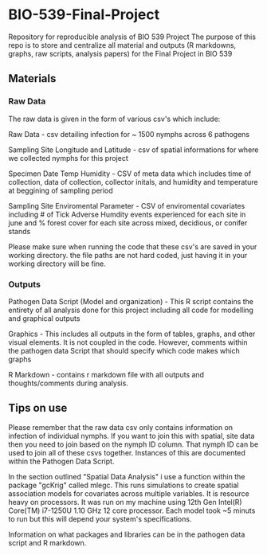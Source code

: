 # BIO-539-Final-Project
Repository for reproducible analysis of BIO 539 Project
The purpose of this repo is to store and centralize all material and outputs (R markdowns, graphs, raw scripts, analysis papers) for the Final Project in BIO 539

## Materials

### Raw Data
The raw data is given in the form of various csv's which include:

Raw Data - csv detailing infection for ~ 1500 nymphs across 6 pathogens

Sampling Site Longitude and Latitude - csv of spatial informations for where we collected nymphs for this project

Specimen Date Temp Humidity - CSV of meta data which includes time of collection, data of collection, collector initals, and humidity and temperature at beggining of sampling period

Sampling Site Enviromental Parameter - CSV of enviromental covariates including # of Tick Adverse Humdity events experienced for each site in june and % forest cover for each site across mixed, decidious, or conifer stands

Please make sure when running the code that these csv's are saved in your working directory. the file paths are not hard coded, just having it in your working directory will be fine.

### Outputs

Pathogen Data Script (Model and organization) - This R script contains the entirety of all analysis done for this project including all code for modelling and graphical outputs

Graphics - This includes all outputs in the form of tables, graphs, and other visual elements. It is not coupled in the code. However, comments within the pathogen data Script that should specify which code makes which graphs

R Markdown - contains r markdown file with all outputs and thoughts/comments during analysis.

## Tips on use

Please remember that the raw data csv only contains information on infection of individual nymphs. If you want to join this with spatial, site data then you need to join based on the nymph ID column. That nymph ID can be used to join all of these csvs together. Instances of this are documented within the Pathogen Data Script.

In the section outlined "Spatial Data Analysis" i use a function within the package "gcKrig" called mlegc. This runs simulations to create spatial association models for covariates across multiple variables. It is resource heavy on processors. It was run on my machine using 12th Gen Intel(R) Core(TM) i7-1250U 1.10 GHz 12 core processor. Each model took ~5 minuts to run but this will depend your system's specifications.

Information on what packages and libraries can be in the pathogen data script and R markdown.
